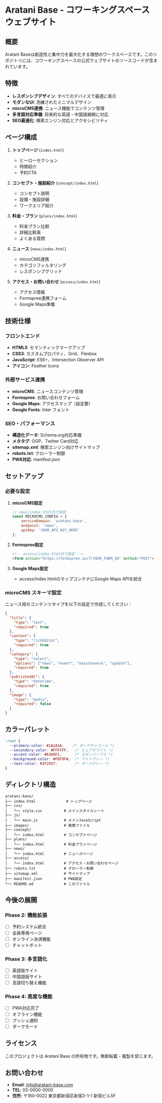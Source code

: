 # Aratani Base - コワーキングスペース ウェブサイト

## 概要

Aratani Baseは創造性と集中力を最大化する理想のワークスペースです。このリポジトリには、コワーキングスペースの公式ウェブサイトのソースコードが含まれています。

## 特徴

- **レスポンシブデザイン**: すべてのデバイスで最適に表示
- **モダンなUI**: 洗練されたミニマルデザイン
- **microCMS連携**: ニュース機能でコンテンツ管理
- **多言語対応準備**: 将来的な英語・中国語展開に対応
- **SEO最適化**: 検索エンジン対応とアクセシビリティ

## ページ構成

1. **トップページ** (`index.html`)
   - ヒーローセクション
   - 特徴紹介
   - 予約CTA

2. **コンセプト・施設紹介** (`concept/index.html`)
   - コンセプト説明
   - 設備・施設詳細
   - ワークエリア紹介

3. **料金・プラン** (`plans/index.html`)
   - 料金プラン比較
   - 詳細比較表
   - よくある質問

4. **ニュース** (`news/index.html`)
   - microCMS連携
   - カテゴリフィルタリング
   - レスポンシブグリッド

5. **アクセス・お問い合わせ** (`access/index.html`)
   - アクセス情報
   - Formspree連携フォーム
   - Google Maps準備

## 技術仕様

### フロントエンド
- **HTML5**: セマンティックマークアップ
- **CSS3**: カスタムプロパティ、Grid、Flexbox
- **JavaScript**: ES6+、Intersection Observer API
- **アイコン**: Feather Icons

### 外部サービス連携
- **microCMS**: ニュースコンテンツ管理
- **Formspree**: お問い合わせフォーム
- **Google Maps**: アクセスマップ（設定要）
- **Google Fonts**: Inter フォント

### SEO・パフォーマンス
- **構造化データ**: Schema.org対応準備
- **メタタグ**: OGP、Twitter Card対応
- **sitemap.xml**: 検索エンジン向けサイトマップ
- **robots.txt**: クローラー制御
- **PWA対応**: manifest.json

## セットアップ

### 必要な設定

1. **microCMS設定**
   ```javascript
   // news/index.html内で設定
   const MICROCMS_CONFIG = {
       serviceDomain: 'aratani-base',
       endpoint: 'news',
       apiKey: 'YOUR_API_KEY_HERE'
   };
   ```

2. **Formspree設定**
   ```html
   <!-- access/index.html内で設定 -->
   <form action="https://formspree.io/f/YOUR_FORM_ID" method="POST">
   ```

3. **Google Maps設定**
   - access/index.htmlのマップコンテナにGoogle Maps APIを統合

### microCMS スキーマ設定

ニュース用のコンテンツタイプを以下の設定で作成してください：

```json
{
  "title": {
    "type": "text",
    "required": true
  },
  "content": {
    "type": "richEditor",
    "required": true
  },
  "category": {
    "type": "select",
    "options": ["news", "event", "maintenance", "update"],
    "required": true
  },
  "publishedAt": {
    "type": "datetime",
    "required": true
  },
  "image": {
    "type": "media",
    "required": false
  }
}
```

## カラーパレット

```css
:root {
  --primary-color: #1A1A1A;    /* ダークチャコール */
  --secondary-color: #FFFFFF;   /* ピュアホワイト */
  --accent-color: #6366F1;      /* モダンパープル */
  --background-color: #F8F9FA;  /* ライトグレー */
  --text-color: #1F2937;        /* ダークグレー */
}
```

## ディレクトリ構造

```
aratani-base/
├── index.html              # トップページ
├── css/
│   └── style.css          # メインスタイルシート
├── js/
│   └── main.js            # メインJavaScript
├── images/                # 画像ファイル
├── concept/
│   └── index.html         # コンセプトページ
├── plans/
│   └── index.html         # 料金プランページ
├── news/
│   └── index.html         # ニュースページ
├── access/
│   └── index.html         # アクセス・お問い合わせページ
├── robots.txt             # クローラー制御
├── sitemap.xml            # サイトマップ
├── manifest.json          # PWA設定
└── README.md              # このファイル
```

## 今後の展開

### Phase 2: 機能拡張
- [ ] 予約システム統合
- [ ] 会員専用ページ
- [ ] オンライン決済機能
- [ ] チャットボット

### Phase 3: 多言語化
- [ ] 英語版サイト
- [ ] 中国語版サイト
- [ ] 言語切り替え機能

### Phase 4: 高度な機能
- [ ] PWA対応完了
- [ ] オフライン機能
- [ ] プッシュ通知
- [ ] ダークモード

## ライセンス

このプロジェクトは Aratani Base の所有物です。無断転載・複製を禁じます。

## お問い合わせ

- **Email**: info@aratani-base.com
- **TEL**: 03-0000-0000
- **住所**: 〒160-0022 東京都新宿区新宿3-1-1 新宿ビル5F